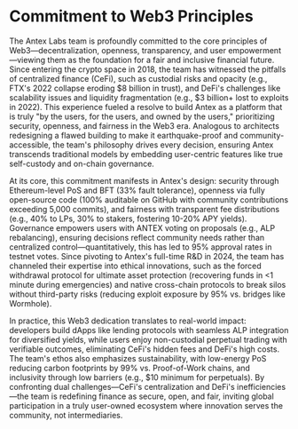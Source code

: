 # Commitment to Web3 Principles

The Antex Labs team is profoundly committed to the core principles of Web3—decentralization, openness, transparency, and user empowerment—viewing them as the foundation for a fair and inclusive financial future. Since entering the crypto space in 2018, the team has witnessed the pitfalls of centralized finance (CeFi), such as custodial risks and opacity (e.g., FTX's 2022 collapse eroding $8 billion in trust), and DeFi's challenges like scalability issues and liquidity fragmentation (e.g., $3 billion+ lost to exploits in 2022). This experience fueled a resolve to build Antex as a platform that is truly "by the users, for the users, and owned by the users," prioritizing security, openness, and fairness in the Web3 era. Analogous to architects redesigning a flawed building to make it earthquake-proof and community-accessible, the team's philosophy drives every decision, ensuring Antex transcends traditional models by embedding user-centric features like true self-custody and on-chain governance.

At its core, this commitment manifests in Antex's design: security through Ethereum-level PoS and BFT (33% fault tolerance), openness via fully open-source code (100% auditable on GitHub with community contributions exceeding 5,000 commits), and fairness with transparent fee distributions (e.g., 40% to LPs, 30% to stakers, fostering 10-20% APY yields). Governance empowers users with ANTEX voting on proposals (e.g., ALP rebalancing), ensuring decisions reflect community needs rather than centralized control—quantitatively, this has led to 95% approval rates in testnet votes. Since pivoting to Antex's full-time R\&D in 2024, the team has channeled their expertise into ethical innovations, such as the forced withdrawal protocol for ultimate asset protection (recovering funds in <1 minute during emergencies) and native cross-chain protocols to break silos without third-party risks (reducing exploit exposure by 95% vs. bridges like Wormhole).

In practice, this Web3 dedication translates to real-world impact: developers build dApps like lending protocols with seamless ALP integration for diversified yields, while users enjoy non-custodial perpetual trading with verifiable outcomes, eliminating CeFi's hidden fees and DeFi's high costs. The team's ethos also emphasizes sustainability, with low-energy PoS reducing carbon footprints by 99% vs. Proof-of-Work chains, and inclusivity through low barriers (e.g., $10 minimum for perpetuals). By confronting dual challenges—CeFi's centralization and DeFi's inefficiencies—the team is redefining finance as secure, open, and fair, inviting global participation in a truly user-owned ecosystem where innovation serves the community, not intermediaries.
